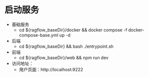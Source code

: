 # 启动服务

- 基础服务
    - cd ${ragflow_baseDir}/docker && docker compose -f docker-compose-base.yml up -d
- 后端
    - cd ${ragflow_baseDir} && bash ./entrypoint.sh
- 前端
    - cd ${ragflow_baseDir}/web && npm run dev
- 访问地址：
    - 用户页面：http://localhost:9222
